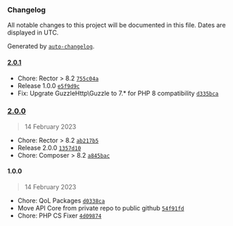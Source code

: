 ### Changelog

All notable changes to this project will be documented in this file. Dates are displayed in UTC.

Generated by [`auto-changelog`](https://github.com/CookPete/auto-changelog).

#### [2.0.1](https://github.com/N1ghteyes/apicore/compare/2.0.0...2.0.1)

- Chore: Rector &gt; 8.2 [`755c04a`](https://github.com/N1ghteyes/apicore/commit/755c04ad75ea12e74e8b4798ea9815bdad66983b)
- Release 1.0.0 [`e5f9d9c`](https://github.com/N1ghteyes/apicore/commit/e5f9d9c5d16a0fdfb73093f7694650c3f1e55159)
- Fix: Upgrate GuzzleHttp\Guzzle to 7.* for PHP 8 compatibility [`d335bca`](https://github.com/N1ghteyes/apicore/commit/d335bca4b442586fd353354cc669aaf61d7a4391)

### [2.0.0](https://github.com/N1ghteyes/apicore/compare/1.0.0...2.0.0)

> 14 February 2023

- Chore: Rector &gt; 8.2 [`ab217b5`](https://github.com/N1ghteyes/apicore/commit/ab217b58831f1ecf9913e6a1dbb79073ed247888)
- Release 2.0.0 [`1357d10`](https://github.com/N1ghteyes/apicore/commit/1357d107d174f6ba0ef3a03183d21f0bcf846a7e)
- Chore: Composer &gt; 8.2 [`a845bac`](https://github.com/N1ghteyes/apicore/commit/a845bac4331bc9231d12e85fb98e73a94925deec)

#### 1.0.0

> 14 February 2023

- Chore: QoL Packages [`d0338ca`](https://github.com/N1ghteyes/apicore/commit/d0338ca43c7fbe7a8a333f2a11824e9c4447da8b)
- Move API Core from private repo to public github [`54f91fd`](https://github.com/N1ghteyes/apicore/commit/54f91fdc29c0ac603db4d9bd83f8b3b23ab977d2)
- Chore: PHP CS Fixer [`4d09874`](https://github.com/N1ghteyes/apicore/commit/4d0987468757bb678eb4a5dc17141fc69178eb0a)
